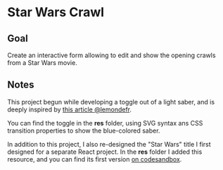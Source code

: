 # Star Wars Crawl

## Goal

Create an interactive form allowing to edit and show the opening crawls from a Star Wars movie.

## Notes

This project begun while developing a toggle out of a light saber, and is deeply inspired by [this article @lemondefr](https://www.lemonde.fr/pixels/article/2019/12/18/star-wars-vous-voulez-davantage-d-episodes-generez-un-scenario-avec-notre-starwarsotron_6023326_4408996.html).

You can find the toggle in the **res** folder, using SVG syntax ans CSS transition properties to show the blue-colored saber.

In addition to this project, I also re-designed the "Star Wars" title I first designed for a separate React project. In the **res** folder I added this resource, and you can find its first version [on codesandbox](https://4p7l5.codesandbox.io/).

<!--
alternative placeholder

The Svelte Project

After much work.
I finally completed this nifty project.
Using 3D transform properties, a bit of perspective, and surprisingly enough, _not_ the transition directive.

Just a lovely CSS animation.
-->
